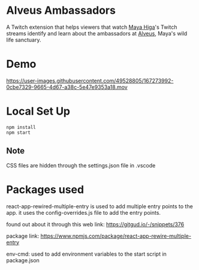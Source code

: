 # Alveus Ambassadors

A Twitch extension that helps viewers that watch [Maya Higa](https://www.twitch.tv/maya)'s Twitch streams identify and learn about the ambassadors at [Alveus](https://www.alveussanctuary.org/), Maya's wild life sanctuary.

# Demo

https://user-images.githubusercontent.com/49528805/167273992-0cbe7329-9665-4d67-a38c-5e47e9353a18.mov

# Local Set Up

    npm install
    npm start

## Note

CSS files are hidden through the settings.json file in .vscode

# Packages used

react-app-rewired-multiple-entry is used to add multiple entry points to the app. it uses the config-overrides.js file to add the entry points.

found out about it through this web link: https://gitgud.io/-/snippets/376

package link: https://www.npmjs.com/package/react-app-rewire-multiple-entry

env-cmd: used to add environment variables to the start script in package.json
